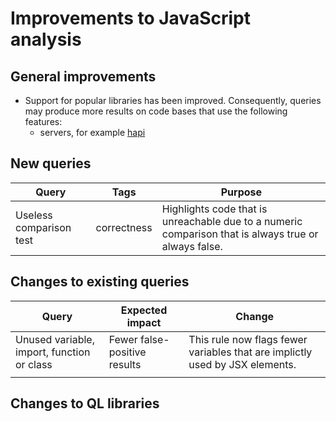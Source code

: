 # Improvements to JavaScript analysis

## General improvements

* Support for popular libraries has been improved. Consequently, queries may produce more results on code bases that use the following features:
  - servers, for example [hapi](https://hapijs.com/)

## New queries

| **Query**                                     | **Tags**                                             | **Purpose**                                                                                                                                                                 |
|-----------------------------------------------|------------------------------------------------------|-----------------------------------------------------------------------------------------------------------------------------------------------------------------------------|
| Useless comparison test | correctness | Highlights code that is unreachable due to a numeric comparison that is always true or always false. |


## Changes to existing queries

| **Query**                                  | **Expected impact**          | **Change**                                                                   |
|--------------------------------------------|------------------------------|------------------------------------------------------------------------------|
| Unused variable, import, function or class | Fewer false-positive results | This rule now flags fewer variables that are implictly used by JSX elements. |
|                                            |                              |                                                                              |

## Changes to QL libraries
